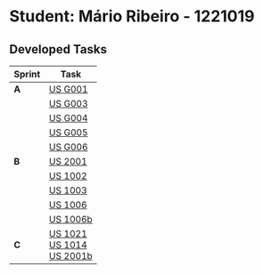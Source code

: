 # Student: Mário Ribeiro - 1221019

## Developed Tasks

| Sprint | Task                                                                                                                    |
|--------|-------------------------------------------------------------------------------------------------------------------------|
| **A**  | [US G001](../us_g001/readme.md)                                                                                         |
|        | [US G003](../us_g003/readme.md)                                                                                         |
|        | [US G004](../us_g004/readme.md)                                                                                         |
|        | [US G005](../us_g005/readme.md)                                                                                         |
|        | [US G006](../us_g006/readme.md)                                                                                         |
| **B**  | [US 2001](../example/us_1001/readme.md)                                                                                 |
|        | [US 1002](../example/us_1002/readme.md)                                                                                 |
|        | [US 1003](../example/us_1003/readme.md)                                                                                 |
|        | [US 1006](../example/us_1006/readme.md)                                                                                 |
|        | [US 1006b](../example/us_1006b/readme.md)                                                                               |
| **C**  | [US 1021](SprintC/us1021/readme.md)<br>[US 1014](SprintC/us1014/readme.md)<br>[US 2001b](SprintC/us2001b/readme.md)<br> |
